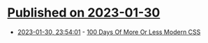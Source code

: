 # [Published on 2023-01-30](index.md)

* [2023-01-30, 23:54:01](https://lobste.rs/s/btkrqc/100_days_more_less_modern_css) - [100 Days Of More Or Less Modern CSS](https://www.matuzo.at/blog/2022/100-days-of-more-or-less-modern-css/)
